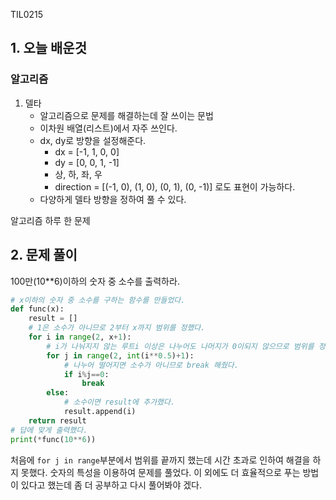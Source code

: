 TIL0215

## 1. 오늘 배운것

### 알고리즘

1. 델타
   - 알고리즘으로 문제를 해결하는데 잘 쓰이는 문법
   - 이차원 배열(리스트)에서 자주 쓰인다.
   - dx, dy로 방향을 설정해준다.
     - dx = [-1, 1, 0, 0]
     - dy = [0, 0, 1, -1]
     - 상, 하, 좌, 우
     - direction = [(-1, 0), (1, 0), (0, 1), (0, -1)] 로도 표현이 가능하다.
   - 다양하게 델타 방향을 정하여 풀 수 있다.



알고리즘 하루 한 문제

## 2. 문제 풀이

100만(10**6)이하의 숫자 중 소수를 출력하라.

``````python
# x이하의 숫자 중 소수를 구하는 함수를 만들었다.
def func(x):
    result = []
    # 1은 소수가 아니므로 2부터 x까지 범위를 정했다.
    for i in range(2, x+1):
        # i가 나눠지지 않는 루트i 이상은 나누어도 나머지가 0이되지 않으므로 범위를 정했다.
        for j in range(2, int(i**0.5)+1):
            # 나누어 떨어지면 소수가 아니므로 break 해줬다.
            if i%j==0:
                break
        else:
            # 소수이면 result에 추가했다.
            result.append(i)
    return result
# 답에 맞게 출력했다.
print(*func(10**6))
``````

처음에 `for j in range`부분에서 범위를 끝까지 했는데 시간 초과로 인하여 해결을 하지 못했다. 숫자의 특성을 이용하여 문제를 풀었다. 이 외에도 더 효율적으로 푸는 방법이 있다고 했는데 좀 더 공부하고 다시 풀어봐야 겠다.



